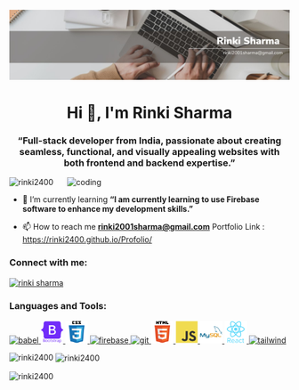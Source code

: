 ![logo](https://github.com/Rinki2400/Rinki2400/blob/main/Rinki%20Sharma.jpg)
<h1 align="center">Hi 👋, I'm Rinki Sharma</h1>
<h3 align="center">“Full-stack developer from India, passionate about creating seamless, functional, and visually appealing websites with both frontend and backend expertise.”</h3>
<img align = "right" alt="coding" width="400" src="https://th.bing.com/th/id/OIP.nWQ_U5NKEfNeGCTfh_2-MwHaEq?rs=1&pid=ImgDetMain">

<p align="left"> <img src="https://komarev.com/ghpvc/?username=rinki2400&label=Profile%20views&color=0e75b6&style=flat" alt="rinki2400" /> </p>

- 🌱 I’m currently learning **“I am currently learning to use Firebase software to enhance my development skills.”**

- 📫 How to reach me **rinki2001sharma@gmail.com**
         Portfolio Link  : https://rinki2400.github.io/Profolio/

<h3 align="left">Connect with me:</h3>
<p align="left">
<a href="https://linkedin.com/in/rinki sharma" target="blank"><img align="center" src="https://raw.githubusercontent.com/rahuldkjain/github-profile-readme-generator/master/src/images/icons/Social/linked-in-alt.svg" alt="rinki sharma" height="30" width="40" /></a>
</p>

<h3 align="left">Languages and Tools:</h3>
<p align="left"> <a href="https://babeljs.io/" target="_blank" rel="noreferrer"> <img src="https://www.vectorlogo.zone/logos/babeljs/babeljs-icon.svg" alt="babel" width="40" height="40"/> </a> <a href="https://getbootstrap.com" target="_blank" rel="noreferrer"> <img src="https://raw.githubusercontent.com/devicons/devicon/master/icons/bootstrap/bootstrap-plain-wordmark.svg" alt="bootstrap" width="40" height="40"/> </a> <a href="https://www.w3schools.com/css/" target="_blank" rel="noreferrer"> <img src="https://raw.githubusercontent.com/devicons/devicon/master/icons/css3/css3-original-wordmark.svg" alt="css3" width="40" height="40"/> </a> <a href="https://firebase.google.com/" target="_blank" rel="noreferrer"> <img src="https://www.vectorlogo.zone/logos/firebase/firebase-icon.svg" alt="firebase" width="40" height="40"/> </a> <a href="https://git-scm.com/" target="_blank" rel="noreferrer"> <img src="https://www.vectorlogo.zone/logos/git-scm/git-scm-icon.svg" alt="git" width="40" height="40"/> </a> <a href="https://www.w3.org/html/" target="_blank" rel="noreferrer"> <img src="https://raw.githubusercontent.com/devicons/devicon/master/icons/html5/html5-original-wordmark.svg" alt="html5" width="40" height="40"/> </a> <a href="https://developer.mozilla.org/en-US/docs/Web/JavaScript" target="_blank" rel="noreferrer"> <img src="https://raw.githubusercontent.com/devicons/devicon/master/icons/javascript/javascript-original.svg" alt="javascript" width="40" height="40"/> </a> <a href="https://www.mysql.com/" target="_blank" rel="noreferrer"> <img src="https://raw.githubusercontent.com/devicons/devicon/master/icons/mysql/mysql-original-wordmark.svg" alt="mysql" width="40" height="40"/> </a> <a href="https://reactjs.org/" target="_blank" rel="noreferrer"> <img src="https://raw.githubusercontent.com/devicons/devicon/master/icons/react/react-original-wordmark.svg" alt="react" width="40" height="40"/> </a> <a href="https://tailwindcss.com/" target="_blank" rel="noreferrer"> <img src="https://www.vectorlogo.zone/logos/tailwindcss/tailwindcss-icon.svg" alt="tailwind" width="40" height="40"/> </a> </p>

<p><img align="left" src="https://github-readme-stats.vercel.app/api/top-langs?username=rinki2400&show_icons=true&locale=en&layout=compact" alt="rinki2400" /></p>

<p>&nbsp;<img align="center" src="https://github-readme-stats.vercel.app/api?username=rinki2400&show_icons=true&locale=en" alt="rinki2400" /></p>

<p><img align="center" src="https://github-readme-streak-stats.herokuapp.com/?user=rinki2400&" alt="rinki2400" /></p>
